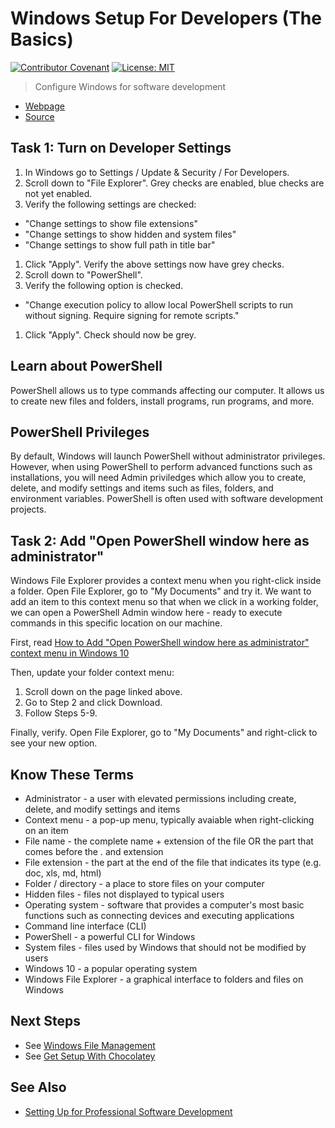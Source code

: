 # Windows Setup For Developers (The Basics)

[![Contributor Covenant](https://img.shields.io/badge/Contributor%20Covenant-v1.4%20adopted-ff69b4.svg)](code-of-conduct.md)
[![License: MIT](https://img.shields.io/badge/License-MIT-green.svg)](https://opensource.org/licenses/MIT)

> Configure Windows for software development

- [Webpage](https://denisecase.github.io/windows-setup/)
- [Source](https://github.com/denisecase/windows-setup)

## Task 1: Turn on Developer Settings

1. In Windows go to Settings / Update & Security / For Developers. 
1. Scroll down to "File Explorer". Grey checks are enabled, blue checks are not yet enabled.
1. Verify the following settings are checked:
  - "Change settings to show file extensions"
  - "Change settings to show hidden and system files"
  - "Change settings to show full path in title bar"
  
1. Click "Apply". Verify the above settings now have grey checks.
1. Scroll down to "PowerShell".
1. Verify the following option is checked.
  - "Change execution policy to allow local PowerShell scripts to run without signing. Require signing for remote scripts."
  
1. Click "Apply". Check should now be grey.

## Learn about PowerShell

PowerShell allows us to type commands affecting our computer.
It allows us to create new files and folders, install programs, run programs, and more.

## PowerShell Privileges

By default, Windows will launch PowerShell without administrator privileges.
However, when using PowerShell to perform advanced functions such as installations,
you will need Admin priviledges which allow you to create, delete, and modify settings
and items such as files, folders, and environment variables.
PowerShell is often used with software development projects.

## Task 2: Add "Open PowerShell window here as administrator"

Windows File Explorer provides a context menu when you right-click inside a folder.
Open File Explorer, go to "My Documents" and try it.
We want to add an item to this context menu so that when we click in a working folder, we can open a PowerShell Admin window here - ready to execute commands in this specific location on our machine.

First, read [How to Add "Open PowerShell window here as administrator" context menu in Windows 10](https://www.tenforums.com/tutorials/60177-add-open-powershell-window-here-administrator-windows-10-a.html)

Then, update your folder context menu:

1. Scroll down on the page linked above. 
2. Go to Step 2 and click Download.
3. Follow Steps 5-9.

Finally, verify. Open File Explorer, go to "My Documents" and right-click to see your new option.

## Know These Terms

- Administrator - a user with elevated permissions including create, delete, and modify settings and items
- Context menu - a pop-up menu, typically avaiable when right-clicking on an item
- File name - the complete name + extension of the file OR the part that comes before the . and extension
- File extension - the part at the end of the file that indicates its type (e.g. doc, xls, md, html)
- Folder / directory - a place to store files on your computer
- Hidden files - files not displayed to typical users
- Operating system - software that provides a computer's most basic functions such as connecting devices and executing applications
- Command line interface (CLI)
- PowerShell - a powerful CLI for Windows
- System files - files used by Windows that should not be modified by users
- Windows 10 - a popular operating system
- Windows File Explorer - a graphical interface to folders and files on Windows

## Next Steps

- See [Windows File Management](https://github.com/denisecase/windows-file-management)
- See [Get Setup With Chocolatey](https://github.com/denisecase/get-setup-with-chocolatey)

## See Also

- [Setting Up for Professional Software Development](https://github.com/denisecase/pro-dev-list)
